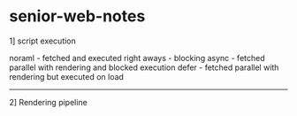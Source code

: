 # senior-web-notes

1] script execution 

noraml - fetched and executed right aways - blocking
async - fetched parallel with rendering and blocked execution
defer - fetched parallel with rendering but executed on load

--------------

2] Rendering pipeline

